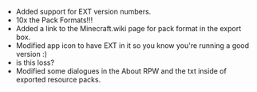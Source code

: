 - Added support for EXT version numbers.
- 10x the Pack Formats!!!
- Added a link to the Minecraft.wiki page for pack format in the export box.
- Modified app icon to have EXT in it so you know you're running a good version :)
- is this loss?
- Modified some dialogues in the About RPW and the txt inside of exported resource packs.
